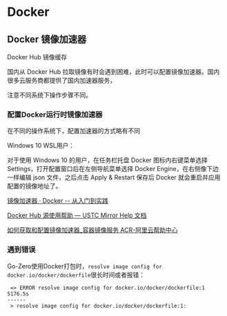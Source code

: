 # Docker

## Docker 镜像加速器

Docker Hub 镜像缓存

国内从 Docker Hub 拉取镜像有时会遇到困难，此时可以配置镜像加速器。国内很多云服务商都提供了国内加速器服务，

注意不同系统下操作步骤不同。

### 配置Docker运行时镜像加速器

在不同的操作系统下，配置加速器的方式略有不同

Windows 10 WSL用户：

对于使用 Windows 10 的用户，在任务栏托盘 Docker 图标内右键菜单选择 Settings，打开配置窗口后在左侧导航菜单选择 Docker Engine，在右侧像下边一样编辑 json 文件，之后点击 Apply & Restart 保存后 Docker 就会重启并应用配置的镜像地址了。

[镜像加速器 · Docker -- 从入门到实践](https://docker-practice.github.io/zh-cn/install/mirror.html)

[Docker Hub 源使用帮助 — USTC Mirror Help 文档](https://mirrors.ustc.edu.cn/help/dockerhub.html)

[如何获取和配置镜像加速器_容器镜像服务 ACR-阿里云帮助中心](https://help.aliyun.com/zh/acr/user-guide/accelerate-the-pulls-of-docker-official-images)

### 遇到错误

Go-Zero使用Docker打包时，`resolve image config for docker.io/docker/dockerfile`很长时间或者报错：

```
 => ERROR resolve image config for docker.io/docker/dockerfile:1                                                                                                                                         5176.5s
------
 > resolve image config for docker.io/docker/dockerfile:1:
```